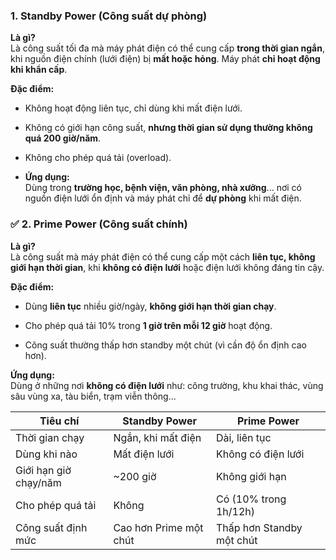 ### **1. Standby Power (Công suất dự phòng)**

**Là gì?**  
Là công suất tối đa mà máy phát điện có thể cung cấp **trong thời gian ngắn**, khi nguồn điện chính (lưới điện) bị **mất hoặc hỏng**. Máy phát **chỉ hoạt động khi khẩn cấp**.

**Đặc điểm:**

- Không hoạt động liên tục, chỉ dùng khi mất điện lưới.
    
- Không có giới hạn công suất, **nhưng thời gian sử dụng thường không quá 200 giờ/năm**.
    
- Không cho phép quá tải (overload).
- **Ứng dụng:**  
Dùng trong **trường học, bệnh viện, văn phòng, nhà xưởng**... nơi có nguồn điện lưới ổn định và máy phát chỉ để **dự phòng** khi mất điện.

### ✅ **2. Prime Power (Công suất chính)**

**Là gì?**  
Là công suất mà máy phát điện có thể cung cấp một cách **liên tục, không giới hạn thời gian**, khi **không có điện lưới** hoặc điện lưới không đáng tin cậy.

**Đặc điểm:**

- Dùng **liên tục** nhiều giờ/ngày, **không giới hạn thời gian chạy**.
    
- Cho phép quá tải 10% trong **1 giờ trên mỗi 12 giờ** hoạt động.
    
- Công suất thường thấp hơn standby một chút (vì cần độ ổn định cao hơn).
    

**Ứng dụng:**  
Dùng ở những nơi **không có điện lưới** như: công trường, khu khai thác, vùng sâu vùng xa, tàu biển, trạm viễn thông...

|Tiêu chí|Standby Power|Prime Power|
|---|---|---|
|Thời gian chạy|Ngắn, khi mất điện|Dài, liên tục|
|Dùng khi nào|Mất điện lưới|Không có điện lưới|
|Giới hạn giờ chạy/năm|~200 giờ|Không giới hạn|
|Cho phép quá tải|Không|Có (10% trong 1h/12h)|
|Công suất định mức|Cao hơn Prime một chút|Thấp hơn Standby một chút|